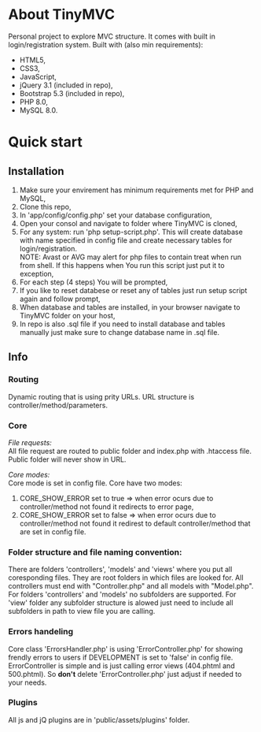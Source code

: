 # About TinyMVC

Personal project to explore MVC structure. It comes with built in login/registration system. Built with (also min requirements):

- HTML5,
- CSS3,
- JavaScript,
- jQuery 3.1 (included in repo),
- Bootstrap 5.3 (included in repo),
- PHP 8.0,
- MySQL 8.0.

# Quick start

## Installation

1. Make sure your envirement has minimum requirements met for PHP and MySQL,
2. Clone this repo,
3. In 'app/config/config.php' set your database configuration,
4. Open your consol and navigate to folder where TinyMVC is cloned,
5. For any system: run 'php setup-script.php'. This will create database with name specified in config file and create necessary tables for login/registration.<br>
   NOTE: Avast or AVG may alert for php files to contain treat when run from shell. If this happens when You run this script just put it to exception,
7. For each step (4 steps) You will be prompted,
8. If you like to reset databese or reset any of tables just run setup script again and follow prompt,
9. When database and tables are installed, in your browser navigate to TinyMVC folder on your host,
10. In repo is also .sql file if you need to install database and tables manually just make sure to change database name in .sql file.

## Info

### Routing

Dynamic routing that is using prity URLs. URL structure is controller/method/parameters.

### Core

_File requests:_<br>
All file request are routed to public folder and index.php with .htaccess file. Public folder will never show in URL.

_Core modes:_<br>
Core mode is set in config file. Core have two modes:

1.  CORE_SHOW_ERROR set to true => when error ocurs due to controller/method not found it redirects to error page,
2.  CORE_SHOW_ERROR set to false => when error ocurs due to controller/method not found it redirest to default controller/method that are set in config file.

### Folder structure and file naming convention:

There are folders 'controllers', 'models' and 'views' where you put all coresponding files. They are root folders in which files are looked for. All controllers must end with "Controller.php" and all models with "Model.php". For folders 'controllers' and 'models' no subfolders are supported. For 'view' folder any subfolder structure is alowed just need to include all subfolders in path to view file you are calling.

### Errors handeling

Core class 'ErrorsHandler.php' is using 'ErrorController.php' for showing frendly errors to users if DEVELOPMENT is set to 'false' in config file. ErrorController is simple and is just calling error views (404.phtml and 500.phtml). So **don't** delete 'ErrorController.php' just adjust if needed to your needs.

### Plugins

All js and jQ plugins are in 'public/assets/plugins' folder.
